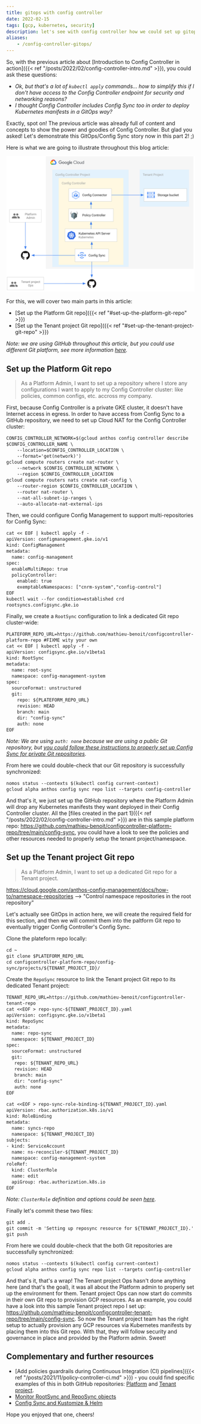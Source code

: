 ```yaml
---
title: gitops with config controller
date: 2022-02-15
tags: [gcp, kubernetes, security]
description: let's see with config controller how we could set up gitops to actually deploy kubernetes manifests
aliases:
    - /config-controller-gitops/
---
```

So, with the previous article about [Introduction to Config Controller in action]({{< ref "/posts/2022/02/config-controller-intro.md" >}}), you could ask these questions:
- _Ok, but that's a lot of `kubectl apply` commands... how to simplify this if I don't have access to the Config Controller endpoint for security and networking reasons?_
- _I thought Config Controller includes Config Sync too in order to deploy Kubernetes manifests in a GitOps way?_

Exactly, spot on! The previous article was already full of content and concepts to show the power and goodies of Config Controller. But glad you asked! Let's demonstrate this GitOps/Config Sync story now in this part 2! ;)

Here is what we are going to illustrate throughout this blog article:

![Config Controller flow with Config Sync in addition to Config Connector and Policy Controller.](https://raw.githubusercontent.com/mathieu-benoit/my-images/main/config-controller-gitops-flow.png)

For this, we will cover two main parts in this article:
- [Set up the Platform Git repo]({{< ref "#set-up-the-platform-git-repo" >}})
- [Set up the Tenant project Git repo]({{< ref "#set-up-the-tenant-project-git-repo" >}})

_Note: we are using GitHub throughout this article, but you could use different Git platform, see more information [here](https://cloud.google.com/anthos-config-management/docs/how-to/installing-config-sync#git-creds-secret)._

## Set up the Platform Git repo

> As a Platform Admin, I want to set up a repository where I store any configurations I want to apply to my Config Controller cluster: like policies, common configs, etc. accross my company.

First, because Config Controller is a private GKE cluster, it doesn't have Internet access in egress. In order to have access from Config Sync to a GitHub repository, we need to set up Cloud NAT for the Config Controller cluster:
```
CONFIG_CONTROLLER_NETWORK=$(gcloud anthos config controller describe $CONFIG_CONTROLLER_NAME \
    --location=$CONFIG_CONTROLLER_LOCATION \
    --format='get(network)')
gcloud compute routers create nat-router \
    --network $CONFIG_CONTROLLER_NETWORK \
    --region $CONFIG_CONTROLLER_LOCATION
gcloud compute routers nats create nat-config \
    --router-region $CONFIG_CONTROLLER_LOCATION \
    --router nat-router \
    --nat-all-subnet-ip-ranges \
    --auto-allocate-nat-external-ips
```

Then, we could configure Config Management to support multi-repositories for Config Sync:
```
cat << EOF | kubectl apply -f -
apiVersion: configmanagement.gke.io/v1
kind: ConfigManagement
metadata:
  name: config-management
spec:
  enableMultiRepo: true
  policyController:
    enabled: true
    exemptableNamespaces: ["cnrm-system","config-control"]
EOF
kubectl wait --for condition=established crd rootsyncs.configsync.gke.io
```

Finally, we create a `RootSync` configuration to link a dedicated Git repo cluster-wide:
```
PLATEFORM_REPO_URL=https://github.com/mathieu-benoit/configcontroller-platform-repo #FIXME wity your own
cat << EOF | kubectl apply -f -
apiVersion: configsync.gke.io/v1beta1
kind: RootSync
metadata:
  name: root-sync
  namespace: config-management-system
spec:
  sourceFormat: unstructured
  git:
    repo: ${PLATEFORM_REPO_URL}
    revision: HEAD
    branch: main
    dir: "config-sync"
    auth: none
EOF
```
_Note: We are using `auth: none` because we are using a public Git repository, but [you could follow these instructions to properly set up Config Sync for private Git repositories](https://cloud.google.com/anthos-config-management/docs/how-to/installing-config-sync#git-creds-secret)._

From here we could double-check that our Git repository is successfully synchronized:
```
nomos status --contexts $(kubectl config current-context)
gcloud alpha anthos config sync repo list --targets config-controller
```

And that's it, we just set up the GitHub repository where the Platform Admin will drop any Kubernetes manifests they want deployed in their Config Controller cluster. All the [files created in the part 1]({{< ref "/posts/2022/02/config-controller-intro.md" >}}) are in this sample platform repo: https://github.com/mathieu-benoit/configcontroller-platform-repo/tree/main/config-sync, you could have a look to see the policies and other resources needed to properly setup the tenant project/namespace.

## Set up the Tenant project Git repo

> As a Platform Admin, I want to set up a dedicated Git repo for a Tenant project.

https://cloud.google.com/anthos-config-management/docs/how-to/namespace-repositories --> "Control namespace repositories in the root repository"

Let's actually see GitOps in action here, we will create the required field for this section, and then we will commit them into the paltform Git repo to eventually trigger Config Controller's Config Sync.

Clone the plateform repo locally:
```
cd ~
git clone $PLATEFORM_REPO_URL
cd configcontroller-platform-repo/config-sync/projects/${TENANT_PROJECT_ID}/
```

Create the `RepoSync` resource to link the Tenant project Git repo to its dedicated Tenant project:
```
TENANT_REPO_URL=https://github.com/mathieu-benoit/configcontroller-tenant-repo
cat <<EOF > repo-sync-${TENANT_PROJECT_ID}.yaml
apiVersion: configsync.gke.io/v1beta1
kind: RepoSync
metadata:
  name: repo-sync
  namespace: ${TENANT_PROJECT_ID}
spec:
  sourceFormat: unstructured
  git:
   repo: ${TENANT_REPO_URL}
   revision: HEAD
   branch: main
   dir: "config-sync"
   auth: none
EOF
```

```
cat <<EOF > repo-sync-role-binding-${TENANT_PROJECT_ID}.yaml
apiVersion: rbac.authorization.k8s.io/v1
kind: RoleBinding
metadata:
  name: syncs-repo
  namespace: ${TENANT_PROJECT_ID}
subjects:
- kind: ServiceAccount
  name: ns-reconciler-${TENANT_PROJECT_ID}
  namespace: config-management-system
roleRef:
  kind: ClusterRole
  name: edit
  apiGroup: rbac.authorization.k8s.io
EOF
```
_Note: `ClusterRole` definition and options could be seen [here](https://kubernetes.io/docs/reference/access-authn-authz/rbac/#user-facing-roles)._

Finally let's commit these two files:
```
git add .
git commit -m 'Setting up reposync resource for ${TENANT_PROJECT_ID}.'
git push
```

From here we could double-check that the both Git repositories are successfully synchronized:
```
nomos status --contexts $(kubectl config current-context)
gcloud alpha anthos config sync repo list --targets config-controller
```

And that's it, that's a wrap! The Tenant project Ops hasn't done anything here (and that's the goal), it was all about the Platform admin to properly set up the environment for them. Tenant project Ops can now start do commits in their own Git repo to provision GCP resources. As an example, you could have a look into this sample Tenant project repo I set up: https://github.com/mathieu-benoit/configcontroller-tenant-repo/tree/main/config-sync. So now the Tenant project team has the right setup to actually provision any GCP resources via Kubernetes manifests by placing them into this Git repo. With that, they will follow security and governance in place and provided by the Platform admin. Sweet!

## Complementary and further resources

- [Add policies guardrails during Continuous Integration (CI) pipelines]({{< ref "/posts/2021/11/policy-controller-ci.md" >}}) - you could find specific examples of this in both GitHub repositories: [Platform]() and [Tenant project]().
- [Monitor RootSync and RepoSync objects](https://cloud.google.com/anthos-config-management/docs/how-to/monitor-rootsync-reposync)
- [Config Sync and Kustomize & Helm](https://cloud.google.com/anthos-config-management/docs/how-to/use-repo-kustomize-helm)

Hope you enjoyed that one, cheers!
